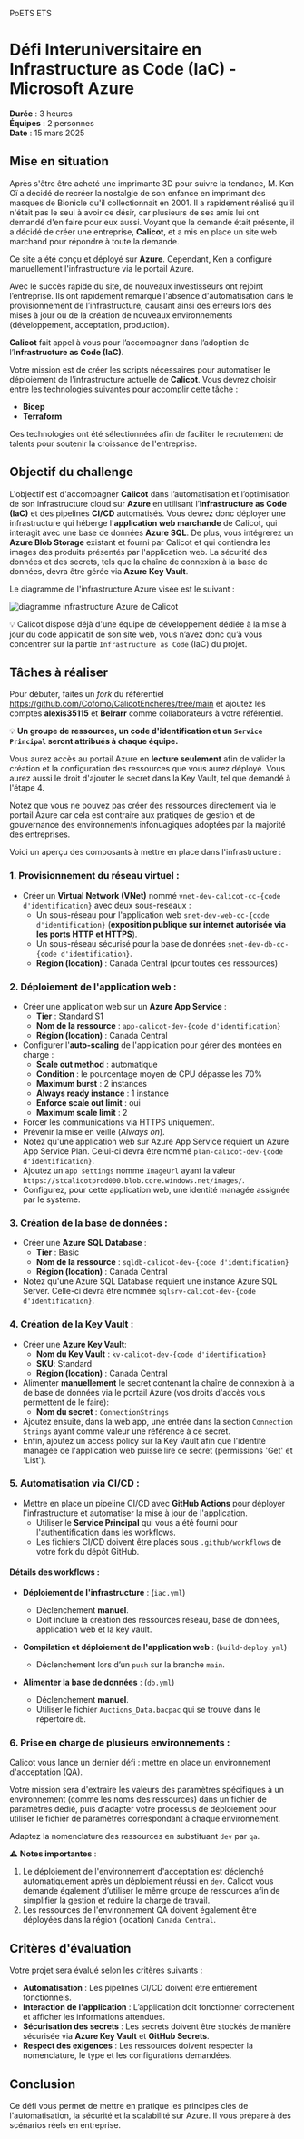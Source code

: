 PoETS ETS

# Défi Interuniversitaire en **Infrastructure as Code (IaC)** - Microsoft Azure

**Durée** : 3 heures  
**Équipes** : 2 personnes  
**Date** : 15 mars 2025

## Mise en situation

Après s'être être acheté une imprimante 3D pour suivre la tendance, M. Ken Oï a décidé de recréer la nostalgie de son enfance en imprimant des masques de Bionicle qu'il collectionnait en 2001. Il a rapidement réalisé qu'il n'était pas le seul à avoir ce désir, car plusieurs de ses amis lui ont demandé d'en faire pour eux aussi. Voyant que la demande était présente, il a décidé de créer une entreprise, **Calicot**, et a mis en place un site web marchand pour répondre à toute la demande.

Ce site a été conçu et déployé sur **Azure**. Cependant, Ken a configuré manuellement l'infrastructure via le portail Azure.

Avec le succès rapide du site, de nouveaux investisseurs ont rejoint l’entreprise. Ils ont rapidement remarqué l'absence d'automatisation dans le provisionnement de l’infrastructure, causant ainsi des erreurs lors des mises à jour ou de la création de nouveaux environnements (développement, acceptation, production).

**Calicot** fait appel à vous pour l’accompagner dans l’adoption de l’**Infrastructure as Code (IaC)**.

Votre mission est de créer les scripts nécessaires pour automatiser le déploiement de l'infrastructure actuelle de **Calicot**. Vous devrez choisir entre les technologies suivantes pour accomplir cette tâche :

- **Bicep**
- **Terraform**

Ces technologies ont été sélectionnées afin de faciliter le recrutement de talents pour soutenir la croissance de l'entreprise.

## Objectif du challenge

L'objectif est d'accompagner **Calicot** dans l’automatisation et l’optimisation de son infrastructure cloud sur **Azure** en utilisant l’**Infrastructure as Code (IaC)** et des pipelines **CI/CD** automatisés. Vous devrez donc déployer une infrastructure qui héberge l'**application web marchande** de Calicot, qui interagit avec une base de données **Azure SQL**. De plus, vous intégrerez un **Azure Blob Storage** existant et fourni par Calicot et qui contiendra les images des produits présentés par l'application web. La sécurité des données et des secrets, tels que la chaîne de connexion à la base de données, devra être gérée via **Azure Key Vault**.

Le diagramme de l'infrastructure Azure visée est le suivant :

![diagramme infrastructure Azure de Calicot](./img/CS-Games-IaC-2025.jpg)

💡 Calicot dispose déjà d'une équipe de développement dédiée à la mise à jour du code applicatif de son site web, vous n’avez donc qu’à vous concentrer sur la partie `Infrastructure as Code` (IaC) du projet.

## Tâches à réaliser

Pour débuter, faites un *fork* du référentiel <https://github.com/Cofomo/CalicotEncheres/tree/main> et ajoutez les comptes **alexis35115** et **Belrarr** comme collaborateurs à votre référentiel.

💡 **Un groupe de ressources, un code d'identification et un `Service Principal` seront attribués à chaque équipe.**

Vous aurez accès au portail Azure en **lecture seulement** afin de valider la création et la configuration des ressources que vous aurez déployé. Vous aurez aussi le droit d'ajouter le secret dans la Key Vault, tel que demandé à l'étape 4.

Notez que vous ne pouvez pas créer des ressources directement via le portail Azure car cela est contraire aux pratiques de gestion et de gouvernance des environnements infonuagiques adoptées par la majorité des entreprises.

Voici un aperçu des composants à mettre en place dans l'infrastructure :

### 1. **Provisionnement du réseau virtuel** :

- Créer un **Virtual Network (VNet)** nommé `vnet-dev-calicot-cc-{code d'identification}` avec deux sous-réseaux :
  - Un sous-réseau pour l'application web `snet-dev-web-cc-{code d'identification}` (**exposition publique sur internet autorisée via les ports HTTP et HTTPS**).
  - Un sous-réseau sécurisé pour la base de données `snet-dev-db-cc-{code d'identification}`.
  - **Région (location)** : Canada Central (pour toutes ces ressources)

### 2. **Déploiement de l'application web** :

- Créer une application web sur un **Azure App Service** :
  - **Tier** : Standard S1
  - **Nom de la ressource** : `app-calicot-dev-{code d'identification}`
  - **Région (location)** : Canada Central
- Configurer l'**auto-scaling** de l'application pour gérer des montées en charge :
  - **Scale out method** : automatique
  - **Condition** : le pourcentage moyen de CPU dépasse les 70%
  - **Maximum burst** : 2 instances
  - **Always ready instance** : 1 instance
  - **Enforce scale out limit** : oui
  - **Maximum scale limit** : 2
- Forcer les communications via HTTPS uniquement.
- Prévenir la mise en veille (*Always on*).
- Notez qu'une application web sur Azure App Service requiert un Azure App Service Plan. Celui-ci devra être nommé `plan-calicot-dev-{code d'identification}`.
- Ajoutez un `app settings` nommé `ImageUrl` ayant la valeur `https://stcalicotprod000.blob.core.windows.net/images/`.
- Configurez, pour cette application web, une identité managée assignée par le système.

### 3. **Création de la base de données** :

- Créer une **Azure SQL Database** :
  - **Tier** : Basic
  - **Nom de la ressource** : `sqldb-calicot-dev-{code d'identification}`
  - **Région (location)** : Canada Central
- Notez qu'une Azure SQL Database requiert une instance Azure SQL Server. Celle-ci devra être nommée `sqlsrv-calicot-dev-{code d'identification}`.

### 4. **Création de la Key Vault** :

- Créer une **Azure Key Vault**:
  - **Nom du Key Vault** : `kv-calicot-dev-{code d'identification}`
  - **SKU**: Standard
  - **Région (location)** : Canada Central
- Alimenter **manuellement** le secret contenant la chaîne de connexion à la de base de données via le portail Azure (vos droits d'accès vous permettent de le faire):
  - **Nom du secret** : `ConnectionStrings`
- Ajoutez ensuite, dans la web app, une entrée dans la section `Connection Strings` ayant comme valeur une référence à ce secret.
- Enfin, ajoutez un access policy sur la Key Vault afin que l'identité managée de l'application web puisse lire ce secret (permissions 'Get' et 'List').

### 5. **Automatisation via CI/CD** :

- Mettre en place un pipeline CI/CD avec **GitHub Actions** pour déployer l'infrastructure et automatiser la mise à jour de l'application.
  - Utiliser le **Service Principal** qui vous a été fourni pour l'authentification dans les workflows.
  - Les fichiers CI/CD doivent être placés sous `.github/workflows` de votre fork du dépôt GitHub.

#### Détails des workflows :

- **Déploiement de l'infrastructure** : (`iac.yml`)
  - Déclenchement **manuel**.
  - Doit inclure la création des ressources réseau, base de données, application web et la key vault.

- **Compilation et déploiement de l'application web** : (`build-deploy.yml`)
  - Déclenchement lors d’un `push` sur la branche `main`.

- **Alimenter la base de données** : (`db.yml`)
  - Déclenchement **manuel**.
  - Utiliser le fichier `Auctions_Data.bacpac` qui se trouve dans le répertoire `db`.

### 6. **Prise en charge de plusieurs environnements** :

Calicot vous lance un dernier défi : mettre en place un environnement d'acceptation (QA).

Votre mission sera d'extraire les valeurs des paramètres spécifiques à un environnement (comme les noms des ressources) dans un fichier de paramètres dédié, puis d'adapter votre processus de déploiement pour utiliser le fichier de paramètres correspondant à chaque environnement.

Adaptez la nomenclature des ressources en substituant `dev` par `qa`.

⚠️ **Notes importantes** :

1. Le déploiement de l'environnement d'acceptation est déclenché automatiquement après un déploiement réussi en `dev`. Calicot vous demande également d’utiliser le même groupe de ressources afin de simplifier la gestion et réduire la charge de travail.
2. Les ressources de l'environnement QA doivent également être déployées dans la région (location) `Canada Central`.

## Critères d'évaluation

Votre projet sera évalué selon les critères suivants :

- **Automatisation** : Les pipelines CI/CD doivent être entièrement fonctionnels.
- **Interaction de l'application** : L’application doit fonctionner correctement et afficher les informations attendues.
- **Sécurisation des secrets** : Les secrets doivent être stockés de manière sécurisée via **Azure Key Vault** et **GitHub Secrets**.
- **Respect des exigences** : Les ressources doivent respecter la nomenclature, le type et les configurations demandées.

## Conclusion

Ce défi vous permet de mettre en pratique les principes clés de l'automatisation, la sécurité et la scalabilité sur Azure. Il vous prépare à des scénarios réels en entreprise.
